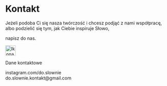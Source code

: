 # Kontakt
<p>
Jeżeli <span class="text-accent">podoba Ci się</span> nasza twórczość i chcesz podjąć z nami <span class="text-accent">współpracę</span>, albo podzielić się tym, jak Ciebie inspiruje <span class="text-accent">Słowo<span>,
<br>
</p>
<p>
<h2">napisz do nas.</a>
</p>
<p>
<img alt="Ikona pióra" src="/img/pen-icon.svg" style="width: 2rem;" />
</p>
<p>
Dane kontaktowe
</p>
<p>
<span class="text-accent">instagram.com</span>/do.slownie 
<br><span class="text-accent">do.slownie.kontakt</span>@gmail.com
</p>